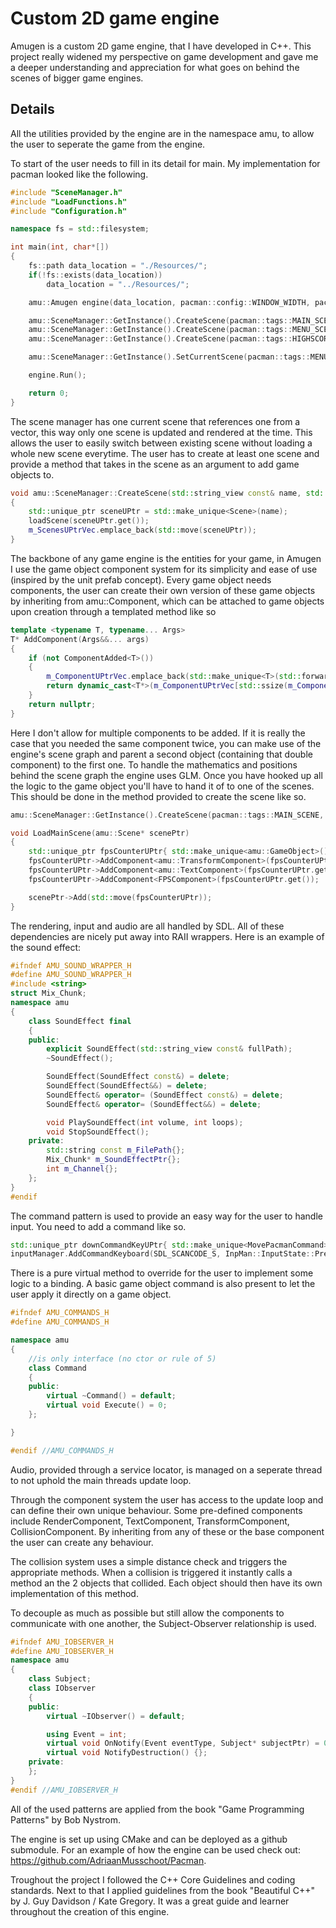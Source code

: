 # Custom 2D game engine
Amugen is a custom 2D game engine, that I have developed in C++. This project really widened my perspective on game development and gave me a deeper understanding and appreciation for what goes on behind the scenes of bigger game engines.

## Details
All the utilities provided by the engine are in the namespace amu, to allow the user to seperate the game from the engine.

To start of the user needs to fill in its detail for main. My implementation for pacman looked like the following.
```cpp
#include "SceneManager.h"
#include "LoadFunctions.h"
#include "Configuration.h"

namespace fs = std::filesystem;

int main(int, char*[]) 
{
	fs::path data_location = "./Resources/";
	if(!fs::exists(data_location))
		data_location = "../Resources/";

	amu::Amugen engine(data_location, pacman::config::WINDOW_WIDTH, pacman::config::WINDOW_HEIGHT);

	amu::SceneManager::GetInstance().CreateScene(pacman::tags::MAIN_SCENE, pacman::LoadMainScene);
	amu::SceneManager::GetInstance().CreateScene(pacman::tags::MENU_SCENE, pacman::LoadMenuScene);
	amu::SceneManager::GetInstance().CreateScene(pacman::tags::HIGHSCORE_SCENE, pacman::LoadHighscoreScene);

	amu::SceneManager::GetInstance().SetCurrentScene(pacman::tags::MENU_SCENE);

	engine.Run();

    return 0;
}
```
The scene manager has  one current scene that references one from a vector, this way only one scene is updated and rendered at the time. 
This allows the user to easily switch between existing scene without loading a whole new scene everytime.
The user has to create at least one scene and provide a method that takes in the scene as an argument to add game objects to.
```cpp
void amu::SceneManager::CreateScene(std::string_view const& name, std::function<void(Scene*)> const& loadScene)
{
	std::unique_ptr sceneUPtr = std::make_unique<Scene>(name);
	loadScene(sceneUPtr.get());
	m_ScenesUPtrVec.emplace_back(std::move(sceneUPtr));
}
```

The backbone of any game engine is the entities for your game, in Amugen I use the game object component system for its simplicity and ease of use (inspired by the unit prefab concept).
Every game object needs components, the user can create their own version of these game objects by inheriting from amu::Component, which can be attached to game objects upon creation through a templated method like so
```cpp
template <typename T, typename... Args>
T* AddComponent(Args&&... args)
{
	if (not ComponentAdded<T>())
	{
		m_ComponentUPtrVec.emplace_back(std::make_unique<T>(std::forward<Args>(args)...));
		return dynamic_cast<T*>(m_ComponentUPtrVec[std::ssize(m_ComponentUPtrVec) - 1].get());
	}
	return nullptr;
}
```
Here I don't allow for multiple components to be added. If it is really the case that you needed the same component twice, you can make use of the engine's scene graph and parent a second object (containing that double component) to the first one. To handle the mathematics and positions behind the scene graph the engine uses GLM. 
Once you have hooked up all the logic to the game object you'll have to hand it of to one of the scenes. This should be done in the method provided to create the scene like so.
```cpp
amu::SceneManager::GetInstance().CreateScene(pacman::tags::MAIN_SCENE, pacman::LoadMainScene);

void LoadMainScene(amu::Scene* scenePtr)
{
	std::unique_ptr fpsCounterUPtr{ std::make_unique<amu::GameObject>() };
	fpsCounterUPtr->AddComponent<amu::TransformComponent>(fpsCounterUPtr.get(), glm::vec2{ 50 , 50 });
	fpsCounterUPtr->AddComponent<amu::TextComponent>(fpsCounterUPtr.get(), "60", resources::font::LINGUA, 36);
	fpsCounterUPtr->AddComponent<FPSComponent>(fpsCounterUPtr.get());

	scenePtr->Add(std::move(fpsCounterUPtr));
}
```

The rendering, input and audio are all handled by SDL. All of these dependencies are nicely put away into RAII wrappers. Here is an example of the sound effect:
```cpp
#ifndef AMU_SOUND_WRAPPER_H
#define AMU_SOUND_WRAPPER_H
#include <string>
struct Mix_Chunk;
namespace amu
{
	class SoundEffect final
	{
	public:
		explicit SoundEffect(std::string_view const& fullPath);
		~SoundEffect();

		SoundEffect(SoundEffect const&) = delete;
		SoundEffect(SoundEffect&&) = delete;
		SoundEffect& operator= (SoundEffect const&) = delete;
		SoundEffect& operator= (SoundEffect&&) = delete;

		void PlaySoundEffect(int volume, int loops);
		void StopSoundEffect();
	private:
		std::string const m_FilePath{};
		Mix_Chunk* m_SoundEffectPtr{};
		int m_Channel{};
	};
}
#endif
```
The command pattern is used to provide an easy way for the user to handle input. You need to add a command like so. 
```cpp
std::unique_ptr downCommandKeyUPtr{ std::make_unique<MovePacmanCommand>(pacmanUPtr.get(), config::VEC_DOWN) };
inputManager.AddCommandKeyboard(SDL_SCANCODE_S, InpMan::InputState::Pressed, std::move(downCommandKeyUPtr));
```
There is a pure virtual method to override for the user to implement some logic to a binding. A basic game object command is also present to let the user apply it directly on a game object.  
```cpp
#ifndef AMU_COMMANDS_H
#define AMU_COMMANDS_H

namespace amu
{
	//is only interface (no ctor or rule of 5)
	class Command
	{
	public:
		virtual ~Command() = default;
		virtual void Execute() = 0;
	};

}

#endif //AMU_COMMANDS_H
```



Audio, provided through a service locator, is managed on a seperate thread to not uphold the main threads update loop.

Through the component system the user has access to the update loop and can define their own unique behaviour. Some pre-defined components include RenderComponent, TextComponent, TransformComponent, CollisionComponent. By inheriting from any of these or the base component the user can create any behaviour. 

The collision system uses a simple distance check and triggers the appropriate methods. When a collision is triggered it instantly calls a method an the 2 objects that collided. Each object should then have its own implementation of this method.

To decouple as much as possible but still allow the components to communicate with one another, the Subject-Observer relationship is used.

```cpp
#ifndef AMU_IOBSERVER_H
#define AMU_IOBSERVER_H
namespace amu
{
	class Subject;
	class IObserver
	{
	public:
		virtual ~IObserver() = default;

		using Event = int;
		virtual void OnNotify(Event eventType, Subject* subjectPtr) = 0;
		virtual void NotifyDestruction() {};
	private:
	};
}
#endif //AMU_IOBSERVER_H
```
All of the used patterns are applied from the book "Game Programming Patterns" by Bob Nystrom.

The engine is set up using CMake and can be deployed as a github submodule.
For an example of how the engine can be used check out: https://github.com/AdriaanMusschoot/Pacman. 

Troughout the project I followed the C++ Core Guidelines and coding standards. Next to that I applied guidelines from the book "Beautiful C++" by J. Guy Davidson / Kate Gregory. It was a great guide and learner throughout the creation of this engine.

